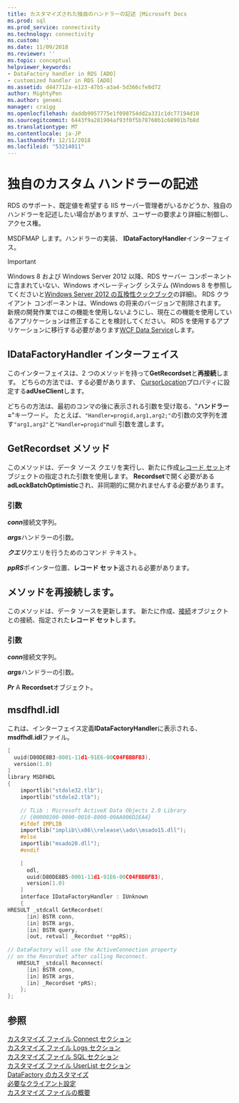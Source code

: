 ```yaml
---
title: カスタマイズされた独自のハンドラーの記述 |Microsoft Docs
ms.prod: sql
ms.prod_service: connectivity
ms.technology: connectivity
ms.custom: ''
ms.date: 11/09/2018
ms.reviewer: ''
ms.topic: conceptual
helpviewer_keywords:
- DataFactory handler in RDS [ADO]
- customized handler in RDS [ADO]
ms.assetid: d447712a-e123-47b5-a3a4-5d366cfe8d72
author: MightyPen
ms.author: genemi
manager: craigg
ms.openlocfilehash: daddb9057775e1f098754dd2a331c1dc77194d10
ms.sourcegitcommit: 6443f9a281904af93f0f5b78760b1c68901b7b8d
ms.translationtype: MT
ms.contentlocale: ja-JP
ms.lasthandoff: 12/11/2018
ms.locfileid: "53214011"
---
```

# <a name="writing-your-own-customized-handler"></a>独自のカスタム ハンドラーの記述
RDS のサポート、既定値を希望する IIS サーバー管理者がいるかどうか、独自のハンドラーを記述したい場合がありますが、ユーザーの要求より詳細に制御し、アクセス権。  
  
 MSDFMAP します。ハンドラーの実装、 **IDataFactoryHandler**インターフェイス。  
  
> [!IMPORTANT]
>  Windows 8 および Windows Server 2012 以降、RDS サーバー コンポーネントに含まれていない、Windows オペレーティング システム (Windows 8 を参照してくださいと[Windows Server 2012 の互換性クックブック](https://www.microsoft.com/download/details.aspx?id=27416)の詳細)。 RDS クライアント コンポーネントは、Windows の将来のバージョンで削除されます。 新規の開発作業ではこの機能を使用しないようにし、現在この機能を使用しているアプリケーションは修正することを検討してください。 RDS を使用するアプリケーションに移行する必要があります[WCF Data Service](https://go.microsoft.com/fwlink/?LinkId=199565)します。  
  
## <a name="idatafactoryhandler-interface"></a>IDataFactoryHandler インターフェイス  
 このインターフェイスは、2 つのメソッドを持って**GetRecordset**と**再接続**します。 どちらの方法では、する必要があります、 [CursorLocation](../../../ado/reference/ado-api/cursorlocation-property-ado.md)プロパティに設定する**adUseClient**します。  
  
 どちらの方法は、最初のコンマの後に表示される引数を受け取る、"**ハンドラー =**"キーワード。 たとえば、`"Handler=progid,arg1,arg2;"`の引数の文字列を渡す`"arg1,arg2"`と`"Handler=progid"`null 引数を渡します。  
  
## <a name="getrecordset-method"></a>GetRecordset メソッド  
 このメソッドは、データ ソース クエリを実行し、新たに作成[レコード セット](../../../ado/reference/ado-api/recordset-object-ado.md)オブジェクトの指定された引数を使用します。 **Recordset**で開く必要がある**adLockBatchOptimistic**され、非同期的に開かれませんする必要があります。  
  
### <a name="arguments"></a>引数  
 ***conn***接続文字列。  
  
 ***args***ハンドラーの引数。  
  
 ***クエリ***クエリを行うためのコマンド テキスト。  
  
 ***ppRS***ポインター位置、**レコード セット**返される必要があります。  
  
## <a name="reconnect-method"></a>メソッドを再接続します。  
 このメソッドは、データ ソースを更新します。 新たに作成、[接続](../../../ado/reference/ado-api/connection-object-ado.md)オブジェクトとの接続、指定された**レコード セット**します。  
  
### <a name="arguments"></a>引数  
 ***conn***接続文字列。  
  
 ***args***ハンドラーの引数。  
  
 ***Pr*** A **Recordset**オブジェクト。  
  
## <a name="msdfhdlidl"></a>msdfhdl.idl  
 これは、インターフェイス定義**IDataFactoryHandler**に表示される、 **msdfhdl.idl**ファイル。  
  
```cpp
[  
  uuid(D80DE8B3-0001-11d1-91E6-00C04FBBBFB3),  
  version(1.0)  
]  
library MSDFHDL  
{  
    importlib("stdole32.tlb");  
    importlib("stdole2.tlb");  
  
    // TLib : Microsoft ActiveX Data Objects 2.0 Library  
    // {00000200-0000-0010-8000-00AA006D2EA4}  
    #ifdef IMPLIB  
    importlib("implib\\x86\\release\\ado\\msado15.dll");  
    #else  
    importlib("msado20.dll");  
    #endif  
  
    [  
      odl,  
      uuid(D80DE8B5-0001-11d1-91E6-00C04FBBBFB3),  
      version(1.0)  
    ]  
    interface IDataFactoryHandler : IUnknown  
    {  
HRESULT _stdcall GetRecordset(  
      [in] BSTR conn,  
      [in] BSTR args,  
      [in] BSTR query,  
      [out, retval] _Recordset **ppRS);  
  
// DataFactory will use the ActiveConnection property  
// on the Recordset after calling Reconnect.  
   HRESULT _stdcall Reconnect(  
      [in] BSTR conn,  
      [in] BSTR args,  
      [in] _Recordset *pRS);  
    };  
};  
```  
  
## <a name="see-also"></a>参照  
 [カスタマイズ ファイル Connect セクション](../../../ado/guide/remote-data-service/customization-file-connect-section.md)   
 [カスタマイズ ファイル Logs セクション](../../../ado/guide/remote-data-service/customization-file-logs-section.md)   
 [カスタマイズ ファイル SQL セクション](../../../ado/guide/remote-data-service/customization-file-sql-section.md)   
 [カスタマイズ ファイル UserList セクション](../../../ado/guide/remote-data-service/customization-file-userlist-section.md)   
 [DataFactory のカスタマイズ](../../../ado/guide/remote-data-service/datafactory-customization.md)   
 [必要なクライアント設定](../../../ado/guide/remote-data-service/required-client-settings.md)   
 [カスタマイズ ファイルの概要](../../../ado/guide/remote-data-service/understanding-the-customization-file.md)


